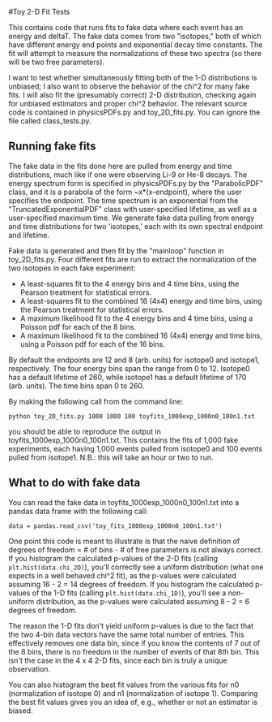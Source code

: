 #Toy 2-D Fit Tests

This contains code that runs fits to fake data where each event has an energy and deltaT. The fake data comes from two "isotopes," both of which have different energy end points and exponential decay time constants. The fit will attempt to measure the normalizations of these two spectra (so there will be two free parameters).

I want to test whether simultaneously fitting both of the 1-D distributions is unbiased; I also want to observe the behavior of the chi^2 for many fake fits. I will also fit the (presumably correct) 2-D distribution, checking again for unbiased estimators and proper chi^2 behavior. The relevant source code is contained in physicsPDFs.py and toy_2D_fits.py. You can ignore the file called class_tests.py.

## Running fake fits

The fake data in the fits done here are pulled from energy and time distributions, much like if one were observing Li-9 or He-8 decays. The energy spectrum form is specified in physicsPDFs.py by the "ParabolicPDF" class, and it is a parabola of the form ~x*(x-endpoint), where the user specifies the endpoint. The time spectrum is an exponential from the "TruncatedExponentialPDF" class with user-specified lifetime, as well as a user-specified maximum time. We generate fake data pulling from energy and time distributions for two 'isotopes,' each with its own spectral endpoint and lifetime. 

Fake data is generated and then fit by the "mainloop" function in toy_2D_fits.py. Four different fits are run to extract the normalization of the two isotopes in each fake experiment:

- A least-squares fit to the 4 energy bins and 4 time bins, using the Pearson treatment for statistical errors.
- A least-squares fit to the combined 16 (4x4) energy and time bins, using the Pearson treatment for statistical errors.
- A maximum likelihood fit to the 4 energy bins and 4 time bins, using a Poisson pdf for each of the 8 bins.
- A maximum likelihood fit to the combined 16 (4x4) energy and time bins, using a Poisson pdf for each of the 16 bins.

By default the endpoints are 12 and 8 (arb. units) for isotope0 and isotope1, respectively. The four energy bins span the range from 0 to 12. Isotope0 has a default lifetime of 260, while isotope1 has a default lifetime of 170 (arb. units). The time bins span 0 to 260. 

By making the following call from the command line:
```
python toy_2D_fits.py 1000 1000 100 toyfits_1000exp_1000n0_100n1.txt
```
you should be able to reproduce the output in toyfits_1000exp_1000n0_100n1.txt. This contains the fits of 1,000 fake experiments, each having 1,000 events pulled from isotope0 and 100 events pulled from isotope1. N.B.: this will take an hour or two to run.

## What to do with fake data

You can read the fake data in toyfits_1000exp_1000n0_100n1.txt into a pandas data frame with the following call:
```
data = pandas.read_csv('toy_fits_1000exp_1000n0_100n1.txt')
```

One point this code is meant to illustrate is that the naive definition of degrees of freedom = # of bins - # of free parameters is not always correct. If you histogram the calculated p-values of the 2-D fits (calling `plt.hist(data.chi_2D)`), you'll correctly see a uniform distribution (what one expects in a well behaved chi^2 fit), as the p-values were calculated assuming 16 - 2 = 14 degrees of freedom. If you histogram the calculated p-values of the 1-D fits (calling `plt.hist(data.chi_1D)`), you'll see a non-uniform distribution, as the p-values were calculated assuming 8 - 2 = 6 degrees of freedom. 

The reason the 1-D fits don't yield uniform p-values is due to the fact that the two 4-bin data vectors have the same total number of entries. This effectively removes one data bin, since if you know the contents of 7 out of the 8 bins, there is no freedom in the number of events of that 8th bin. This isn't the case in the 4 x 4 2-D fits, since each bin is truly a unique observation.

You can also histogram the best fit values from the various fits for n0 (normalization of isotope 0) and n1 (normalization of isotope 1). Comparing the best fit values gives you an idea of, e.g., whether or not an estimator is biased.
